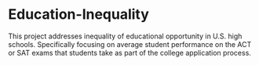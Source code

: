 # Education-Inequality
This project addresses inequality of educational opportunity in U.S. high schools. Specifically focusing on average student performance on the ACT or SAT exams that students take as part of the college application process.
